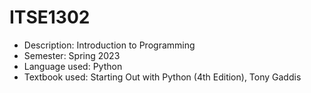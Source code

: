 # ITSE1302

+ Description: Introduction to Programming 
+ Semester: Spring 2023
+ Language used: Python
+ Textbook used: Starting Out with Python (4th Edition), Tony Gaddis
